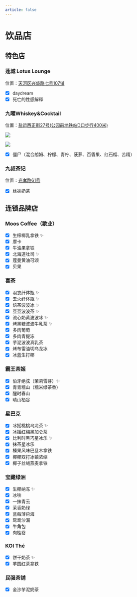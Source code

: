 ```yaml
---
article: false
---
```


# 饮品店

## 特色店

### 莲城 Lotus Lounge

<i class="fa-solid fa-location-dot"></i> 位置：<a href="https://ditu.amap.com/place/B0FFHBYPRP" target="_blank">天河区兴盛路七号107铺</a>

- [x] daydream
- [x] 死亡的性感解释

### 九曜Whiskey&Cocktail

<i class="fa-solid fa-location-dot"></i> 位置：<a href="https://ditu.amap.com/place/B0H2DDE7YH" target="_blank">盐运西正街27号(公园前地铁站D口步行400米)</a>

![](https://img.sherry4869.com/blog/life/food/china/guangdong/guangzhou/drink/jy/1.JPEG)

![](https://img.sherry4869.com/blog/life/food/china/guangdong/guangzhou/drink/jy/2.JPEG)

- [x] 僵尸（混合朗姆、柠檬、青柠、菠萝、百香果、红石榴、苦精）

### 九叔茶记

<i class="fa-solid fa-location-dot"></i> 位置：<a href="https://ditu.amap.com/place/B0I1JACAQE" target="_blank">光孝路61号</a>

- [x] 丝袜奶茶

## 连锁品牌店

### Moos Coffee（歇业）

- [x] 生榨椰乳拿铁 ✨
- [x] 摩卡
- [x] 牛油果拿铁
- [x] 北海道吐司 ✨
- [x] 蔻曼黄油可颂
- [x] 贝果

### 喜茶

- [x] 羽衣纤体瓶 ✨
- [x] 去火纤体瓶 ✨
- [x] 焙茶波波冰 ✨
- [x] 豆豆波波茶 ✨
- [x] 流心奶黄波波冰 ✨
- [x] 烤黑糖波波牛乳茶 ✨
- [x] 多肉葡萄
- [x] 多肉青提冻
- [x] 芋泥波波真乳茶
- [x] 烤布雷油切乌龙冰
- [x] 冰蓝生打椰

### 霸王茶姬

- [x] 伯牙绝弦（茉莉雪芽）✨
- [x] 青青糯山（糯米绿茶香）
- [x] 醒时春山
- [x] 晴山栖谷

### 星巴克

- [x] 冰摇桃桃乌龙茶 ✨
- [x] 冰摇红梅黑加仑茶
- [x] 比利时黑巧星冰乐 ✨
- [x] 抹茶星冰乐
- [x] 榛果风味巴旦木拿铁
- [x] 椰椰双打冰镇浓缩
- [x] 椰子丝绒燕麦拿铁

### 宝藏绿洲

- [x] 生椰纳冻 ✨
- [x] 冰啡
- [x] 一抹青云
- [x] 茉香奶绿
- [x] 蓝莓薄荷海
- [x] 鸳鸯沙漏
- [x] 牛角包
- [x] 肉桂卷

### KOI Thé

- [x] 饼干奶茶 ✨
- [x] 芋圆红茶拿铁

### 民强茶铺

- [x] 金沙芋泥奶茶